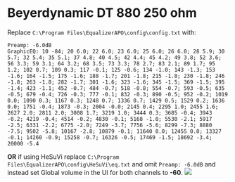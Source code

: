 # Beyerdynamic DT 880 250 ohm
Replace `C:\Program Files\EqualizerAPO\config\config.txt` with:
```
Preamp: -6.0dB
GraphicEQ: 10 -84; 20 6.0; 22 6.0; 23 6.0; 25 6.0; 26 6.0; 28 5.9; 30 5.7; 32 5.4; 35 5.1; 37 4.8; 40 4.5; 42 4.4; 45 4.2; 49 3.8; 52 3.6; 56 3.3; 59 3.1; 64 3.2; 68 3.5; 73 3.3; 78 2.7; 83 2.1; 89 1.7; 95 1.2; 102 0.7; 109 0.3; 117 -0.1; 125 -0.6; 134 -1.0; 143 -1.3; 153 -1.6; 164 -1.5; 175 -1.6; 188 -1.7; 201 -1.8; 215 -1.8; 230 -1.8; 246 -1.8; 263 -1.8; 282 -1.7; 301 -1.6; 323 -1.6; 345 -1.5; 369 -1.5; 395 -1.4; 423 -1.1; 452 -0.7; 484 -0.7; 518 -0.8; 554 -0.7; 593 -0.5; 635 -0.5; 679 -0.4; 726 -0.3; 777 -0.1; 832 -0.3; 890 -0.5; 952 -0.2; 1019 0.0; 1090 0.3; 1167 0.3; 1248 0.7; 1336 0.7; 1429 0.5; 1529 0.2; 1636 0.0; 1751 -0.4; 1873 -0.3; 2004 -0.0; 2145 0.4; 2295 1.0; 2455 1.6; 2627 2.0; 2811 2.0; 3008 1.7; 3219 1.0; 3444 0.3; 3685 -0.4; 3943 -0.2; 4219 -0.4; 4514 -0.2; 4830 -0.1; 5168 -1.0; 5530 -2.1; 5917 -2.5; 6331 -2.2; 6775 -2.0; 7249 -3.7; 7756 -5.6; 8299 -7.3; 8880 -7.5; 9502 -5.8; 10167 -2.8; 10879 -0.1; 11640 0.0; 12455 0.0; 13327 -0.1; 14260 -0.9; 15258 -0.7; 16326 -0.5; 17469 -1.5; 18692 -3.4; 20000 -5.4
```
**OR** if using HeSuVi replace `C:\Program Files\EqualizerAPO\config\HeSuVi\eq.txt` and omit `Preamp: -6.0dB` and instead set Global volume in the UI for both channels to **-60**.
![](https://raw.githubusercontent.com/jaakkopasanen/AutoEq/master/results/SBAF-Serious/innerfidelity/onear/Beyerdynamic%20DT%20880%20250%20ohm/Beyerdynamic%20DT%20880%20250%20ohm.png)